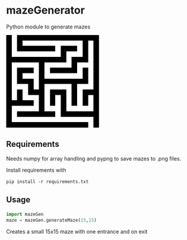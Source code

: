 # mazeGenerator

Python module to generate mazes

![Sample Maze](samples/example.png )

## Requirements

Needs numpy for array handling and pypng to save mazes to .png files.

Install requirements with 
```
pip install -r requirements.txt
```
## Usage

```python
import mazeGen
maze = mazeGen.generateMaze(15,15)
```

Creates a small 15x15 maze with one entrance and on exit
